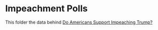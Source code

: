 # Impeachment Polls

This folder the data behind [Do Americans Support Impeaching Trump?](https://fivethirtyeight.com/features/do-americans-support-impeaching-president-trump/)
